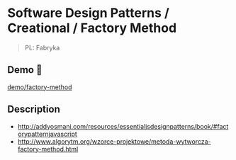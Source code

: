 # Software Design Patterns / Creational / Factory Method

> PL: Fabryka

## Demo 🎉

<a href="./demo/factory-method/">demo/factory-method</a>

## Description

* http://addyosmani.com/resources/essentialjsdesignpatterns/book/#factorypatternjavascript
* http://www.algorytm.org/wzorce-projektowe/metoda-wytworcza-factory-method.html
